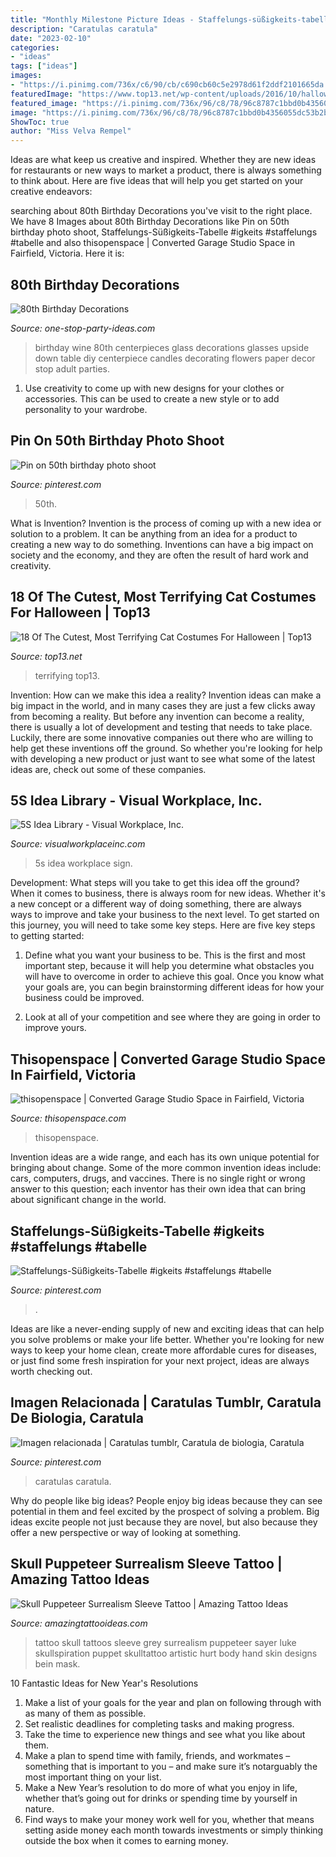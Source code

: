 ```yaml
---
title: "Monthly Milestone Picture Ideas - Staffelungs-süßigkeits-tabelle #igkeits #staffelungs #tabelle"
description: "Caratulas caratula"
date: "2023-02-10"
categories:
- "ideas"
tags: ["ideas"]
images:
- "https://i.pinimg.com/736x/c6/90/cb/c690cb60c5e2978d61f2ddf2101665da.jpg"
featuredImage: "https://www.top13.net/wp-content/uploads/2016/10/halloween-costumes-kittens-12.jpg"
featured_image: "https://i.pinimg.com/736x/96/c8/78/96c8787c1bbd0b4356055dc53b2b5954.jpg"
image: "https://i.pinimg.com/736x/96/c8/78/96c8787c1bbd0b4356055dc53b2b5954.jpg"
ShowToc: true
author: "Miss Velva Rempel"
---
```



Ideas are what keep us creative and inspired. Whether they are new ideas for restaurants or new ways to market a product, there is always something to think about. Here are five ideas that will help you get started on your creative endeavors: 

	

		
searching about 80th Birthday Decorations you've visit to the right place. We have 8 Images about 80th Birthday Decorations like Pin on 50th birthday photo shoot, Staffelungs-Süßigkeits-Tabelle #igkeits #staffelungs #tabelle and also thisopenspace | Converted Garage Studio Space in Fairfield, Victoria. Here it is:
		
    
## 80th Birthday Decorations

<img loading=lazy src="http://www.one-stop-party-ideas.com/images/80th-Birthday-Centerpiece-Upside-Down-Glass.jpg" onerror="this.onerror=null;this.src='https://tse3.mm.bing.net/th?id=OIP.VV4moNR-sS6ddMcVoGNfxQHaLH&amp;pid=15.1';" alt="80th Birthday Decorations">

_Source: one-stop-party-ideas.com_

>birthday wine 80th centerpieces glass decorations glasses upside down table diy centerpiece candles decorating flowers paper decor stop adult parties. 

	

1. Use creativity to come up with new designs for your clothes or accessories. This can be used to create a new style or to add personality to your wardrobe.

    
## Pin On 50th Birthday Photo Shoot

<img loading=lazy src="https://i.pinimg.com/736x/54/5c/44/545c4490888151f80e59c037f2f97271.jpg" onerror="this.onerror=null;this.src='https://tse4.mm.bing.net/th?id=OIP.A2XUfWYq5QNz-Iq-vc2XCAHaLH&amp;pid=15.1';" alt="Pin on 50th birthday photo shoot">

_Source: pinterest.com_

>50th. 

	

What is Invention?
Invention is the process of coming up with a new idea or solution to a problem. It can be anything from an idea for a product to creating a new way to do something. Inventions can have a big impact on society and the economy, and they are often the result of hard work and creativity.

    
## 18 Of The Cutest, Most Terrifying Cat Costumes For Halloween | Top13

<img loading=lazy src="https://www.top13.net/wp-content/uploads/2016/10/halloween-costumes-kittens-12.jpg" onerror="this.onerror=null;this.src='https://tse4.mm.bing.net/th?id=OIP.YBoVEGpSENYzNvYbxcxOMwHaKX&amp;pid=15.1';" alt="18 Of The Cutest, Most Terrifying Cat Costumes For Halloween | Top13">

_Source: top13.net_

>terrifying top13. 

	

Invention: How can we make this idea a reality?
Invention ideas can make a big impact in the world, and in many cases they are just a few clicks away from becoming a reality. 
But before any invention can become a reality, there is usually a lot of development and testing that needs to take place. 
Luckily, there are some innovative companies out there who are willing to help get these inventions off the ground. 
 So whether you're looking for help with developing a new product or just want to see what some of the latest ideas are, check out some of these companies.

    
## 5S Idea Library - Visual Workplace, Inc.

<img loading=lazy src="https://www.visualworkplaceinc.com/wp-content/uploads/2019/02/Brush-Board.jpg" onerror="this.onerror=null;this.src='https://tse4.mm.bing.net/th?id=OIP.K4hkxWe7YgHJ0yuY6DF0zQHaFj&amp;pid=15.1';" alt="5S Idea Library - Visual Workplace, Inc.">

_Source: visualworkplaceinc.com_

>5s idea workplace sign. 

	

Development: What steps will you take to get this idea off the ground?
When it comes to business, there is always room for new ideas. Whether it's a new concept or a different way of doing something, there are always ways to improve and take your business to the next level. To get started on this journey, you will need to take some key steps. Here are five key steps to getting started:
1. Define what you want your business to be. This is the first and most important step, because it will help you determine what obstacles you will have to overcome in order to achieve this goal. Once you know what your goals are, you can begin brainstorming different ideas for how your business could be improved.

2. Look at all of your competition and see where they are going in order to improve yours.

    
## Thisopenspace | Converted Garage Studio Space In Fairfield, Victoria

<img loading=lazy src="https://cdn-prod.thisopenspace.com/photos/files/000/094/621/banner/_DSC1184_5_6_Interior_3.JPG?1603258365" onerror="this.onerror=null;this.src='https://tse1.mm.bing.net/th?id=OIP.gzjHsGog4UN5o9i0M0vDPQHaE6&amp;pid=15.1';" alt="thisopenspace | Converted Garage Studio Space in Fairfield, Victoria">

_Source: thisopenspace.com_

>thisopenspace. 

	

Invention ideas are a wide range, and each has its own unique potential for bringing about change. Some of the more common invention ideas include: cars, computers, drugs, and vaccines. There is no single right or wrong answer to this question; each inventor has their own idea that can bring about significant change in the world.

    
## Staffelungs-Süßigkeits-Tabelle #igkeits #staffelungs #tabelle

<img loading=lazy src="https://i.pinimg.com/736x/c6/90/cb/c690cb60c5e2978d61f2ddf2101665da.jpg" onerror="this.onerror=null;this.src='https://tse1.mm.bing.net/th?id=OIP.Mgbxr_hLFoOiqJZTTakU-wHaNK&amp;pid=15.1';" alt="Staffelungs-Süßigkeits-Tabelle #igkeits #staffelungs #tabelle">

_Source: pinterest.com_

>. 

	

Ideas are like a never-ending supply of new and exciting ideas that can help you solve problems or make your life better. Whether you're looking for new ways to keep your home clean, create more affordable cures for diseases, or just find some fresh inspiration for your next project, ideas are always worth checking out.

    
## Imagen Relacionada | Caratulas Tumblr, Caratula De Biologia, Caratula

<img loading=lazy src="https://i.pinimg.com/736x/96/c8/78/96c8787c1bbd0b4356055dc53b2b5954.jpg" onerror="this.onerror=null;this.src='https://tse1.mm.bing.net/th?id=OIP.yXf90JmvEKBXXRH4lgvgugAAAA&amp;pid=15.1';" alt="Imagen relacionada | Caratulas tumblr, Caratula de biologia, Caratula">

_Source: pinterest.com_

>caratulas caratula. 

	

Why do people like big ideas?
People enjoy big ideas because they can see potential in them and feel excited by the prospect of solving a problem. Big ideas excite people not just because they are novel, but also because they offer a new perspective or way of looking at something.

    
## Skull Puppeteer Surrealism Sleeve Tattoo | Amazing Tattoo Ideas

<img loading=lazy src="https://amazingtattooideas.com/wp-content/uploads/2016/11/Skull-Puppeteer-Surrealism-Sleeve-Tattoo.jpg" onerror="this.onerror=null;this.src='https://tse3.mm.bing.net/th?id=OIP.jf1HijYn0qpvqVVGBsWZAQHaKI&amp;pid=15.1';" alt="Skull Puppeteer Surrealism Sleeve Tattoo | Amazing Tattoo Ideas">

_Source: amazingtattooideas.com_

>tattoo skull tattoos sleeve grey surrealism puppeteer sayer luke skullspiration puppet skulltattoo artistic hurt body hand skin designs bein mask. 

	

10 Fantastic Ideas for New Year's Resolutions
1. Make a list of your goals for the year and plan on following through with as many of them as possible. 
2. Set realistic deadlines for completing tasks and making progress. 
3. Take the time to experience new things and see what you like about them. 
4. Make a plan to spend time with family, friends, and workmates – something that is important to you – and make sure it’s notarguably the most important thing on your list. 
5. Make a New Year’s resolution to do more of what you enjoy in life, whether that’s going out for drinks or spending time by yourself in nature. 
6. Find ways to make your money work well for you, whether that means setting aside money each month towards investments or simply thinking outside the box when it comes to earning money.

